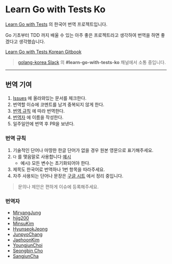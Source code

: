 # Learn Go with Tests Ko

[Learn Go with Tests](https://github.com/quii/learn-go-with-tests) 의 한국어 번역 프로젝트입니다.

Go 기초부터 TDD 까지 배울 수 있는 아주 좋은 프로젝트라고 생각하여 번역을 하면 좋겠다고 생각했습니다.

[Learn Go with Tests Korean Gitbook](https://miryang.gitbook.io/learn-go-with-tests/)

> [golang-korea Slack](https://bit.ly/2olKYdM) 의 **#learn-go-with-tests-ko** 채널에서 소통 중입니다.

---

## 번역 기여

1. [Issues](https://github.com/MiryangJung/learn-go-with-tests-ko/issues) 에 올라와있는 문서를 체크한다.
2. 번역할 이슈에 코멘트를 남겨 중복되지 않게 한다.
3. [번역 규칙](#번역-규칙) 에 따라 번역한다.
4. [번역자](#번역자) 에 이름을 작성한다.
5. 일주일안에 번역 후 PR을 보낸다.

### 번역 규칙

1. 기술적인 단어나 마땅한 한글 단어가 없을 경우 원본 영문으로 표기해주세요.
2. `다` 를 맺음말로 사용합니다 [예시](https://ultimate-go-korean.github.io/translation/)
   - 예시) 모든 변수는 초기화되어야 한다.
3. 제목도 한국어로 번역하나 1번 항목을 따라주세요.
4. 자주 사용되는 단어나 문장은 [구글 시트](https://docs.google.com/spreadsheets/d/1qfcrSu5CWjU3WmAQ_NSRIMxWj7dKtLd7dDmLEz28ThY/edit?usp=sharing) 에서 정리 중입니다.

> 문의나 제안은 편하게 이슈에 등록해주세요.

### 번역자

- [MiryangJung](https://github.com/miryangjung)
- [hjjg200](https://github.com/hjjg200)
- [MinsuKim](https://github.com/alstn2468)
- [HyunseokJeong](https://github.com/nicewook)
- [JunpyoChang](https://github.com/changjunpyo)
- [JaehoonKim](https://github.com/jaehoonn)
- [YoungjunChoi](https://github.com/WHYjun)
- [Seongbin Cho](https://github.com/chobobdev)
- [SangjunCha](https://github.com/SangjunCha-dev)